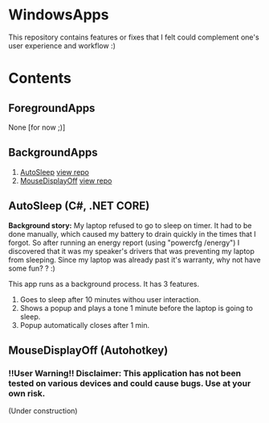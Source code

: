 # WindowsApps
This repository contains features or fixes that I felt could complement one's user experience and workflow :)

# Contents
## ForegroundApps
None [for now ;)]

## BackgroundApps
1. [AutoSleep](#AutoSleep-(C#,-.NET-CORE)) [view repo](AutoSleep)
2. [MouseDisplayOff](#MouseDisplayOff-(Autohotkey)) [view repo](MouseDisplayOff)

## AutoSleep (C#, .NET CORE)

**Background story:** My laptop refused to go to sleep on timer. It had to be done manually, which caused my battery to drain quickly in the times that I forgot. So after running an energy report (using "powercfg /energy") I discovered that it was my speaker's drivers that was preventing my laptop from sleeping. Since my laptop was already past it's warranty, why not have some fun? ? :)

This app runs as a background process. It has 3 features.
1. Goes to sleep after 10 minutes withou user interaction.
2. Shows a popup and plays a tone 1 minute before the laptop is going to sleep.
3. Popup automatically closes after 1 min.

## MouseDisplayOff (Autohotkey)

### !!User Warning!! Disclaimer: This application has not been tested on various devices and could cause bugs. Use at your own risk.
(Under construction)
